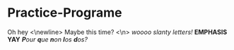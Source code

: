 # Practice-Programe
Oh hey <\newline>
Maybe this time? <\n>
*woooo slanty letters!*
**EMPHASIS YAY**
_**P**our **q**ue **n**on **l**os **d**os?_

